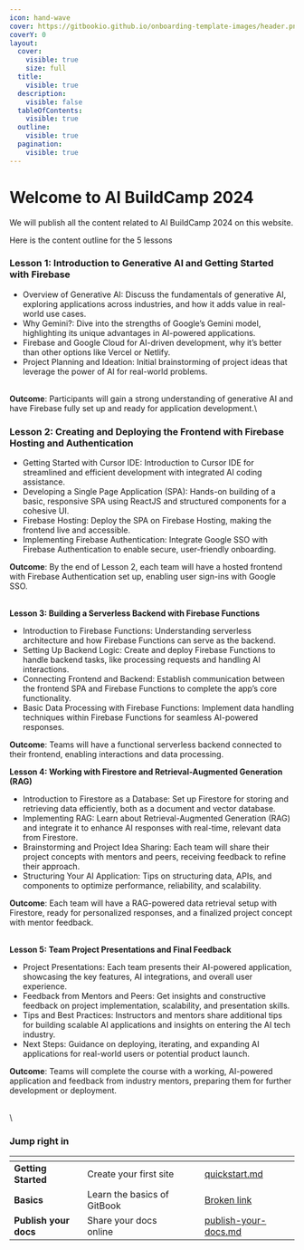 ```yaml
---
icon: hand-wave
cover: https://gitbookio.github.io/onboarding-template-images/header.png
coverY: 0
layout:
  cover:
    visible: true
    size: full
  title:
    visible: true
  description:
    visible: false
  tableOfContents:
    visible: true
  outline:
    visible: true
  pagination:
    visible: true
---
```


# Welcome to AI BuildCamp 2024

We will publish all the content related to AI BuildCamp 2024 on this website.

Here is the content outline for the 5 lessons

### **Lesson 1: Introduction to Generative AI and Getting Started with Firebase**

* ​Overview of Generative AI: Discuss the fundamentals of generative AI, exploring applications across industries, and how it adds value in real-world use cases.
* ​Why Gemini?: Dive into the strengths of Google’s Gemini model, highlighting its unique advantages in AI-powered applications.
* ​Firebase and Google Cloud for AI-driven development, why it’s better than other options like Vercel or Netlify.
* ​Project Planning and Ideation: Initial brainstorming of project ideas that leverage the power of AI for real-world problems.

\
**Outcome**: Participants will gain a strong understanding of generative AI and have Firebase fully set up and ready for application development.\


### Lesson 2: **Creating and Deploying the Frontend with Firebase Hosting and Authentication**

* ​Getting Started with Cursor IDE: Introduction to Cursor IDE for streamlined and efficient development with integrated AI coding assistance.
* ​Developing a Single Page Application (SPA): Hands-on building of a basic, responsive SPA using ReactJS and structured components for a cohesive UI.
* ​Firebase Hosting: Deploy the SPA on Firebase Hosting, making the frontend live and accessible.
* ​Implementing Firebase Authentication: Integrate Google SSO with Firebase Authentication to enable secure, user-friendly onboarding.

​**Outcome**: By the end of Lesson 2, each team will have a hosted frontend with Firebase Authentication set up, enabling user sign-ins with Google SSO.

\
**Lesson 3: Building a Serverless Backend with Firebase Functions**

* ​Introduction to Firebase Functions: Understanding serverless architecture and how Firebase Functions can serve as the backend.
* ​Setting Up Backend Logic: Create and deploy Firebase Functions to handle backend tasks, like processing requests and handling AI interactions.
* ​Connecting Frontend and Backend: Establish communication between the frontend SPA and Firebase Functions to complete the app’s core functionality.
* ​Basic Data Processing with Firebase Functions: Implement data handling techniques within Firebase Functions for seamless AI-powered responses.

​**Outcome**: Teams will have a functional serverless backend connected to their frontend, enabling interactions and data processing.

**Lesson 4: Working with Firestore and Retrieval-Augmented Generation (RAG)**

* ​Introduction to Firestore as a Database: Set up Firestore for storing and retrieving data efficiently, both as a document and vector database.
* ​Implementing RAG: Learn about Retrieval-Augmented Generation (RAG) and integrate it to enhance AI responses with real-time, relevant data from Firestore.
* ​Brainstorming and Project Idea Sharing: Each team will share their project concepts with mentors and peers, receiving feedback to refine their approach.
* ​Structuring Your AI Application: Tips on structuring data, APIs, and components to optimize performance, reliability, and scalability.

​**Outcome**: Each team will have a RAG-powered data retrieval setup with Firestore, ready for personalized responses, and a finalized project concept with mentor feedback.

\
**Lesson 5: Team Project Presentations and Final Feedback**

* ​Project Presentations: Each team presents their AI-powered application, showcasing the key features, AI integrations, and overall user experience.
* ​Feedback from Mentors and Peers: Get insights and constructive feedback on project implementation, scalability, and presentation skills.
* ​Tips and Best Practices: Instructors and mentors share additional tips for building scalable AI applications and insights on entering the AI tech industry.
* ​Next Steps: Guidance on deploying, iterating, and expanding AI applications for real-world users or potential product launch.

​**Outcome**: Teams will complete the course with a working, AI-powered application and feedback from industry mentors, preparing them for further development or deployment.

\
\


### Jump right in

<table data-view="cards"><thead><tr><th></th><th></th><th data-hidden data-card-cover data-type="files"></th><th data-hidden></th><th data-hidden data-card-target data-type="content-ref"></th></tr></thead><tbody><tr><td><strong>Getting Started</strong></td><td>Create your first site</td><td></td><td></td><td><a href="getting-started/quickstart.md">quickstart.md</a></td></tr><tr><td><strong>Basics</strong></td><td>Learn the basics of GitBook</td><td></td><td></td><td><a href="broken-reference">Broken link</a></td></tr><tr><td><strong>Publish your docs</strong></td><td>Share your docs online</td><td></td><td></td><td><a href="getting-started/publish-your-docs.md">publish-your-docs.md</a></td></tr></tbody></table>
